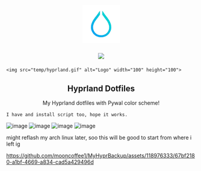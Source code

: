 <!-- PROJECT LOGO AND TITLE -->
  <h3 align="center">  <img src="temp/hyprland.gif" alt="Logo" width="100" height="100"></h3>
  <h3 align="center"><img src="https://i.imgur.com/5WgMACe.gif" width="200px"></h3>

    
    <img src="temp/hyprland.gif" alt="Logo" width="100" height="100">
  </a>

  <h2 align="center">Hyprland Dotfiles</h2>
  <p align="center">
    My Hyprland dotfiles with Pywal color scheme! 

    I have and install script too, hope it works.
   
 ![image](https://github.com/mooncoffee1/MyHyprBackup/assets/118976333/f0e395c4-db94-437a-8036-7b4728a7d5f1)
![image](https://github.com/mooncoffee1/MyHyprBackup/assets/118976333/a1ea6910-1198-4e57-81d5-448df48b083b)
 ![image](https://github.com/mooncoffee1/MyHyprBackup/assets/118976333/3a347d7a-2ead-44ca-9e14-f0bf6ccb168c)
![image](https://github.com/mooncoffee1/MyHyprBackup/assets/118976333/deb48fdd-02ad-4337-9a07-cc30c2dff874)


might reflash my arch linux later, soo this will be good to start from where i left ig


https://github.com/mooncoffee1/MyHyprBackup/assets/118976333/67bf2180-a1bf-4669-a834-cad5a429496d


